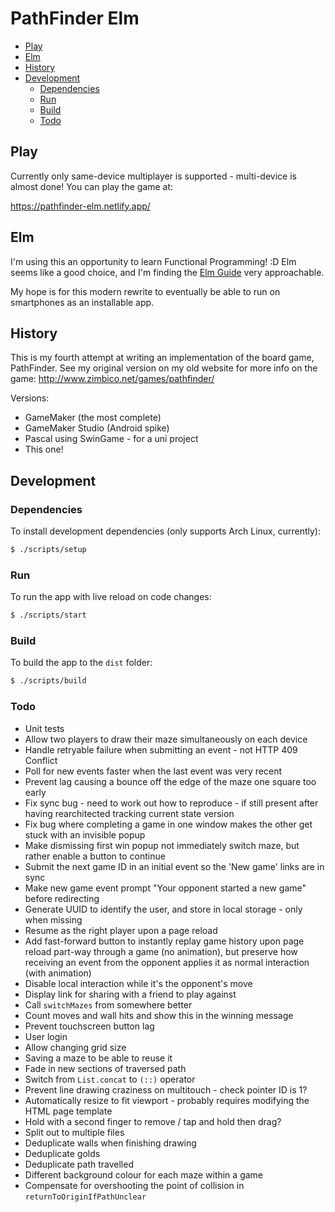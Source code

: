# PathFinder Elm

<!-- MarkdownTOC autolink=true -->

- [Play](#play)
- [Elm](#elm)
- [History](#history)
- [Development](#development)
    - [Dependencies](#dependencies)
    - [Run](#run)
    - [Build](#build)
    - [Todo](#todo)

<!-- /MarkdownTOC -->

## Play

Currently only same-device multiplayer is supported - multi-device is almost done! You can play the game at:

https://pathfinder-elm.netlify.app/

## Elm

I'm using this an opportunity to learn Functional Programming! :D Elm seems like a good choice, and I'm finding the [Elm Guide](https://guide.elm-lang.org/) very approachable.

My hope is for this modern rewrite to eventually be able to run on smartphones as an installable app.

## History

This is my fourth attempt at writing an implementation of the board game, PathFinder. See my original version on my old website for more info on the game: http://www.zimbico.net/games/pathfinder/

Versions:

- GameMaker (the most complete)
- GameMaker Studio (Android spike)
- Pascal using SwinGame - for a uni project
- This one!

## Development

### Dependencies

To install development dependencies (only supports Arch Linux, currently):

```bash
$ ./scripts/setup
```

### Run

To run the app with live reload on code changes:

```bash
$ ./scripts/start
```

### Build

To build the app to the `dist` folder:

```bash
$ ./scripts/build
```

### Todo

- Unit tests
- Allow two players to draw their maze simultaneously on each device
- Handle retryable failure when submitting an event - not HTTP 409 Conflict
- Poll for new events faster when the last event was very recent
- Prevent lag causing a bounce off the edge of the maze one square too early
- Fix sync bug - need to work out how to reproduce - if still present after having rearchitected tracking current state version
- Fix bug where completing a game in one window makes the other get stuck with an invisible popup
- Make dismissing first win popup not immediately switch maze, but rather enable a button to continue
- Submit the next game ID in an initial event so the 'New game' links are in sync
- Make new game event prompt "Your opponent started a new game" before redirecting
- Generate UUID to identify the user, and store in local storage - only when missing
- Resume as the right player upon a page reload
- Add fast-forward button to instantly replay game history upon page reload part-way through a game (no animation), but preserve how receiving an event from the opponent applies it as normal interaction (with animation)
- Disable local interaction while it's the opponent's move
- Display link for sharing with a friend to play against
- Call `switchMazes` from somewhere better
- Count moves and wall hits and show this in the winning message
- Prevent touchscreen button lag
- User login
- Allow changing grid size
- Saving a maze to be able to reuse it
- Fade in new sections of traversed path
- Switch from `List.concat` to `(::)` operator
- Prevent line drawing craziness on multitouch - check pointer ID is 1?
- Automatically resize to fit viewport - probably requires modifying the HTML page template
- Hold with a second finger to remove / tap and hold then drag?
- Split out to multiple files
- Deduplicate walls when finishing drawing
- Deduplicate golds
- Deduplicate path travelled
- Different background colour for each maze within a game
- Compensate for overshooting the point of collision in `returnToOriginIfPathUnclear`
